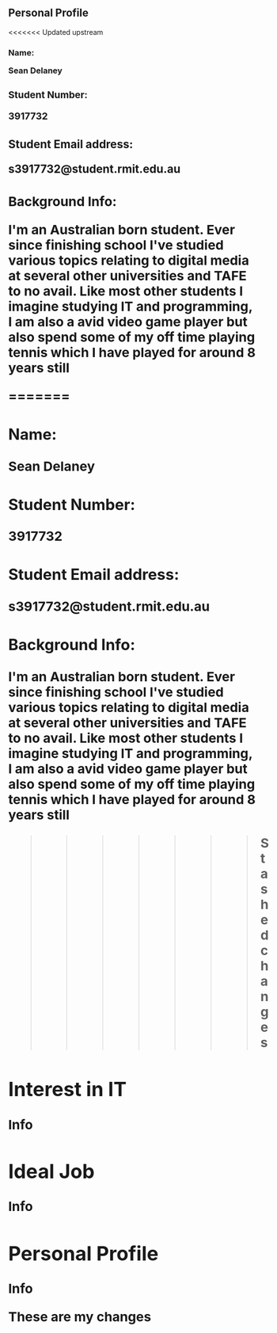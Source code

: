 <html>
<head>
<title>Assignment 1</title>
</head>
<body>
<h2>Personal Profile</h2>
<<<<<<< Updated upstream
<h3>Name:<h/3>
<p>Sean Delaney</p>
<h3>Student Number:<h/3>
<p>3917732</p>
<h3>Student Email address:<h/3>
<p>s3917732@student.rmit.edu.au</p>
<h3>Background Info:<h/3>
<p>I'm an Australian born student. Ever since finishing school I've studied various topics relating to digital media at several other universities and TAFE to no avail. Like most other students I imagine studying IT and programming, I am also a avid video game player but also spend some of my off time playing tennis which I have played for around 8 years still</p>


=======
<h3>Name:</h3>
Sean Delaney
<h3>Student Number:</h3>
3917732
<h3>Student Email address:</h3>
s3917732@student.rmit.edu.au
<h3>Background Info:</h3>
I'm an Australian born student. Ever since finishing school I've studied various topics relating to digital media at several other universities and TAFE to no avail. Like most other students I imagine studying IT and programming, I am also a avid video game player but also spend some of my off time playing tennis which I have played for around 8 years still

>>>>>>> Stashed changes
<h2> Interest in IT </h2>
<p> Info </p>

<h2> Ideal Job </h2>
<p> Info </p>

<h2> Personal Profile </h2>
<p> Info </p>

These are my changes
</body>
</html>
